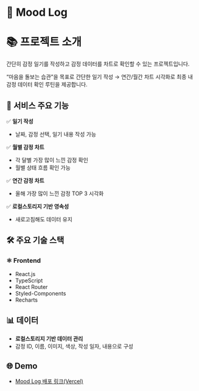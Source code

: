# 🌿 Mood Log



# 📚 프로젝트 소개

간단히 감정 일기를 작성하고 감정 데이터를 차트로 확인할 수 있는 프로젝트입니다.

“마음을 돌보는 습관”을 목표로 간단한 일기 작성 → 연간/월간 차트 시각화로 최종 내 감정 데이터 확인 루틴을 제공합니다.

## 🔎 서비스 주요 기능

✅ **일기 작성**

- 날짜, 감정 선택, 일기 내용 작성 가능

✅ **월별 감정 차트**

- 각 달별 가장 많이 느낀 감정 확인
- 월별 상태 흐름 확인 가능

✅ **연간 감정 차트**

- 올해 가장 많이 느낀 감정 TOP 3 시각화

✅ **로컬스토리지 기반 영속성**

- 새로고침해도 데이터 유지

## 🛠️ 주요 기술 스택

### ⚛️ Frontend

- React.js
- TypeScript
- React Router
- Styled-Components
- Recharts

## 📊 데이터

- **로컬스토리지 기반 데이터 관리**
- 감정 ID, 이름, 이미지, 색상, 작성 일자, 내용으로 구성

## 🌐 Demo

- [Mood Log 배포 링크(Vercel)]([https://mood-log-ashen.vercel.app/])

